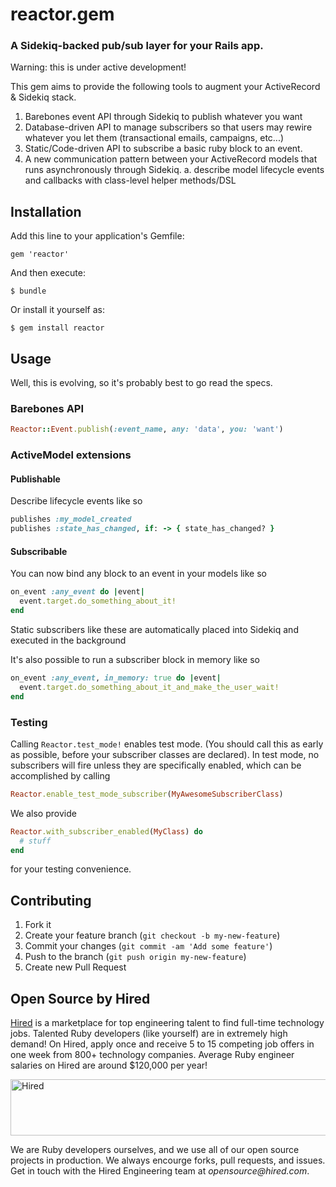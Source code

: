 # reactor.gem

### A Sidekiq-backed pub/sub layer for your Rails app.

Warning: this is under active development!

This gem aims to provide the following tools to augment your ActiveRecord & Sidekiq stack.

 1. Barebones event API through Sidekiq to publish whatever you want
 2. Database-driven API to manage subscribers so that users may rewire whatever you let them (transactional emails, campaigns, etc...)
 3. Static/Code-driven API to subscribe a basic ruby block to an event.
 4. A new communication pattern between your ActiveRecord models that runs asynchronously through Sidekiq.
    a. describe model lifecycle events and callbacks with class-level helper methods/DSL

## Installation

Add this line to your application's Gemfile:

    gem 'reactor'

And then execute:

    $ bundle

Or install it yourself as:

    $ gem install reactor

## Usage

Well, this is evolving, so it's probably best to go read the specs.


### Barebones API

```ruby
Reactor::Event.publish(:event_name, any: 'data', you: 'want')
```

### ActiveModel extensions

#### Publishable

  Describe lifecycle events like so

```ruby
publishes :my_model_created
publishes :state_has_changed, if: -> { state_has_changed? }
```

#### Subscribable

  You can now bind any block to an event in your models like so

```ruby
on_event :any_event do |event|
  event.target.do_something_about_it!
end
```

  Static subscribers like these are automatically placed into Sidekiq and executed in the background

  It's also possible to run a subscriber block in memory like so

```ruby
on_event :any_event, in_memory: true do |event|
  event.target.do_something_about_it_and_make_the_user_wait!
end
```

### Testing

Calling `Reactor.test_mode!` enables test mode.  (You should call this as early as possible, before your subscriber classes
are declared).  In test mode, no subscribers will fire unless they are specifically enabled, which can be accomplished
by calling
```ruby
Reactor.enable_test_mode_subscriber(MyAwesomeSubscriberClass)
```

We also provide
```ruby
Reactor.with_subscriber_enabled(MyClass) do
  # stuff
end
```

for your testing convenience.

## Contributing

1. Fork it
2. Create your feature branch (`git checkout -b my-new-feature`)
3. Commit your changes (`git commit -am 'Add some feature'`)
4. Push to the branch (`git push origin my-new-feature`)
5. Create new Pull Request

## Open Source by Hired

[Hired](https://hired.com/?utm_source=opensource&utm_medium=reactor&utm_campaign=readme) is a marketplace for top engineering talent to find full-time technology jobs. Talented Ruby developers (like yourself) are in extremely high demand! On Hired, apply once and receive 5 to 15 competing job offers in one week from 800+ technology companies. Average Ruby engineer salaries on Hired are around $120,000 per year!

<a href="https://hired.com/?utm_source=opensource&utm_medium=reactor&utm_campaign=readme-banner" target="_blank">
<img src="https://dmrxx81gnj0ct.cloudfront.net/public/hired-banner-light-1-728x90.png" alt="Hired" width="728" height="90" align="center"/>
</a>

We are Ruby developers ourselves, and we use all of our open source projects in production. We always encourge forks, pull requests, and issues. Get in touch with the Hired Engineering team at _opensource@hired.com_.

